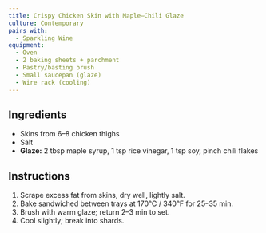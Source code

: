 ```yaml
---
title: Crispy Chicken Skin with Maple–Chili Glaze
culture: Contemporary
pairs_with:
  - Sparkling Wine
equipment:
  - Oven
  - 2 baking sheets + parchment
  - Pastry/basting brush
  - Small saucepan (glaze)
  - Wire rack (cooling)
---
```


## Ingredients
- Skins from 6–8 chicken thighs
- Salt
- **Glaze:** 2 tbsp maple syrup, 1 tsp rice vinegar, 1 tsp soy, pinch chili flakes

## Instructions
1. Scrape excess fat from skins, dry well, lightly salt.
2. Bake sandwiched between trays at 170°C / 340°F for 25–35 min.
3. Brush with warm glaze; return 2–3 min to set.
4. Cool slightly; break into shards.
